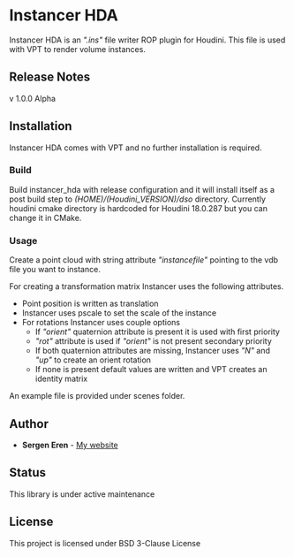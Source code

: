 # Instancer HDA


Instancer HDA is an *".ins"* file writer ROP plugin for Houdini. This file is used with VPT to render volume instances.     


## Release Notes

v 1.0.0 Alpha

## Installation

Instancer HDA comes with VPT and no further installation is required. 

### Build 

Build instancer_hda with release configuration and it will install itself as a post build step to *$(HOME)/$(Houdini_VERSION)/dso* directory. Currently houdini cmake directory is hardcoded for Houdini 18.0.287 but you can change it in CMake.   

 
### Usage 

Create a point cloud with string attribute *"instancefile"* pointing to the vdb file you want to instance. 

For creating a transformation matrix Instancer uses the following attributes. 

* Point position is written as translation 
* Instancer uses pscale to set the scale of the instance
* For rotations Instancer uses couple options 
	* If *"orient"* quaternion attribute is present it is used with first priority
	* *"rot"* attribute is used if *"orient"* is not present secondary priority
	* If both quaternion attributes are missing, Instancer uses *"N"* and *"up"* to create an orient rotation
	* If none is present default values are written and VPT creates an identity matrix 

An example file is provided under scenes folder. 
	
## Author

* **Sergen Eren** - [My website](https://sergeneren.com)

## Status
This library is under active maintenance

## License
This project is licensed under BSD 3-Clause License
